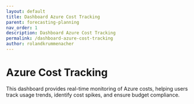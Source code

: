```yaml
---
layout: default
title: Dashboard Azure Cost Tracking 
parent: forecasting-planning 
nav_order: 1
description: Dashboard Azure Cost Tracking  
permalink: /dashboard-azure-cost-tracking  
author: rolandkrummenacher  
---
```


# Azure Cost Tracking  

This dashboard provides real-time monitoring of Azure costs, helping users track usage trends, identify cost spikes, and ensure budget compliance.  
